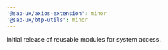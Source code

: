 ```yaml
---
'@sap-ux/axios-extension': minor
'@sap-ux/btp-utils': minor
---
```


Initial release of reusable modules for system access.
